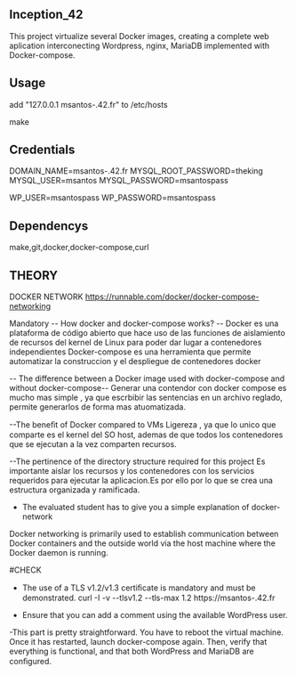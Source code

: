 ## Inception_42 ##
This project virtualize several Docker images, creating a complete web aplication interconecting Wordpress, nginx,  MariaDB implemented with Docker-compose.

## Usage ##

add "127.0.0.1 msantos-.42.fr" to /etc/hosts

make

## Credentials ##

DOMAIN_NAME=msantos-.42.fr
MYSQL_ROOT_PASSWORD=theking
MYSQL_USER=msantos
MYSQL_PASSWORD=msantospass

WP_USER=msantospass
WP_PASSWORD=msantospass


## Dependencys ##
make,git,docker,docker-compose,curl


## THEORY ##
DOCKER NETWORK
https://runnable.com/docker/docker-compose-networking

Mandatory
-- How docker and docker-compose works? --
Docker es una plataforma de código abierto que hace uso de las funciones de aislamiento
 de recursos del kernel de Linux para poder dar lugar a contenedores independientes
Docker-compose es una herramienta que permite
automatizar la construccion y el despliegue de contenedores docker

-- The difference between a Docker image used with docker-compose and
without docker-compose--
Generar una contendor con docker compose es mucho mas simple , ya que escrbibir las sentencias
en un archivo reglado, permite generarlos de forma mas atuomatizada.

--The beneﬁt of Docker compared to VMs
Ligereza , ya que lo unico que comparte es el kernel del SO host, ademas de que
todos los contenedores que se ejecutan a la vez comparten recursos.

--The pertinence of the directory structure required for this project
Es importante aislar los recursos y los contenedores con los servicios requeridos
para ejecutar la aplicacion.Es por ello por lo que se crea una estructura organizada y
ramificada.

- The evaluated student has to give you a simple explanation of
docker-network

Docker networking is primarily used to establish communication between Docker containers
 and the outside world via the host machine where the Docker daemon is running.

#CHECK
- The use of a TLS v1.2/v1.3 certiﬁcate is mandatory and must be
demonstrated.
curl -I -v --tlsv1.2 --tls-max 1.2 https://msantos-.42.fr

- Ensure that you can add a comment using the available WordPress user.

-This part is pretty straightforward. You have to reboot the virtual
machine. Once it has restarted, launch docker-compose again. Then,
verify that everything is functional, and that both WordPress and
MariaDB are conﬁgured.
